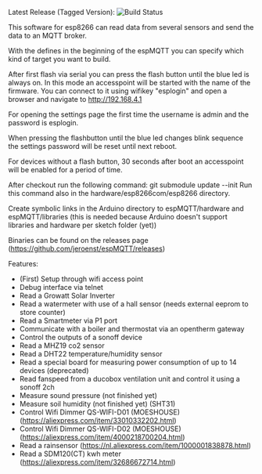 Latest Release (Tagged Version): ![Build Status](https://travis-ci.org/jeroenst/espMQTT.svg?branch=master)

This software for esp8266 can read data from several sensors and send the
data to an MQTT broker.

With the defines in the beginning of the espMQTT you can specify which kind
of target you want to build.

After first flash via serial you can press the flash button until the
blue led is always on. In this mode an accesspoint will be started with
the name of the firmware. You can connect to it using wifikey "esplogin" 
and open a browser and navigate to http://192.168.4.1

For opening the settings page the first time the username is admin and the
password is esplogin.

When pressing the flashbutton until the blue led changes blink sequence the
settings password will be reset until next reboot.

For devices without a flash button, 30 seconds after boot an accesspoint
will be enabled for a period of time.

After checkout run the following command: git submodule update --init
Run this command also in the hardware/esp8266com/esp8266 directory.

Create symbolic links in the Arduino directory to espMQTT/hardware and
espMQTT/libraries (this is needed because Arduino doesn't support libraries
and hardware per sketch folder (yet))

Binaries can be found on the releases page (https://github.com/jeroenst/espMQTT/releases)

Features:
- (First) Setup through wifi access point
- Debug interface via telnet
- Read a Growatt Solar Inverter
- Read a watermeter with use of a hall sensor (needs external eeprom to store counter)
- Read a Smartmeter via P1 port
- Communicate with a boiler and thermostat via an opentherm gateway
- Control the outputs of a sonoff device
- Read a MHZ19 co2 sensor
- Read a DHT22 temperature/humidity sensor
- Read a special board for measuring power consumption of up to 14 devices (deprecated)
- Read fanspeed from a ducobox ventilation unit and control it using a sonoff 2ch
- Measure sound pressure (not finished yet)
- Measure soil humidity (not finished yet) (SHT31)
- Control Wifi Dimmer QS-WIFI-D01 (MOESHOUSE) (https://aliexpress.com/item/33010332202.html)
- Control Wifi Dimmer QS-WIFI-D02 (MOESHOUSE)  (https://aliexpress.com/item/4000218700204.html)
- Read a rainsensor (https://nl.aliexpress.com/item/1000001838878.html)
- Read a SDM120(CT) kwh meter (https://aliexpress.com/item/32686672714.html)